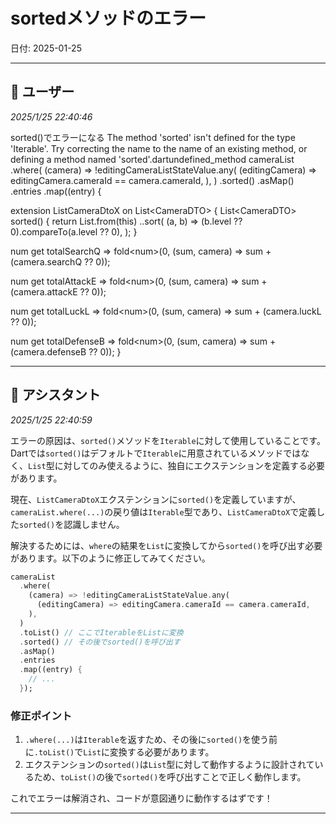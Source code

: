 # sortedメソッドのエラー

日付: 2025-01-25

---

## 👤 ユーザー
*2025/1/25 22:40:46*

sorted()でエラーになる
The method 'sorted' isn't defined for the type 'Iterable'.
Try correcting the name to the name of an existing method, or defining a method named 'sorted'.dartundefined\_method
cameraList
                  .where(
                    (camera) =&gt; !editingCameraListStateValue.any(
                      (editingCamera) =&gt;
                          editingCamera.cameraId == camera.cameraId,
                    ),
                  )
                  .sorted()
                  .asMap()
                  .entries
                  .map((entry) {

extension ListCameraDtoX on List&lt;CameraDTO&gt; {
  List&lt;CameraDTO&gt; sorted() {
    return List.from(this)
      ..sort(
        (a, b) =&gt; (b.level ?? 0).compareTo(a.level ?? 0),
      );
  }

  num get totalSearchQ =&gt;
      fold&lt;num&gt;(0, (sum, camera) =&gt; sum + (camera.searchQ ?? 0));

  num get totalAttackE =&gt;
      fold&lt;num&gt;(0, (sum, camera) =&gt; sum + (camera.attackE ?? 0));

  num get totalLuckL =&gt;
      fold&lt;num&gt;(0, (sum, camera) =&gt; sum + (camera.luckL ?? 0));

  num get totalDefenseB =&gt;
      fold&lt;num&gt;(0, (sum, camera) =&gt; sum + (camera.defenseB ?? 0));
}

---

## 🤖 アシスタント
*2025/1/25 22:40:59*

エラーの原因は、`sorted()`メソッドを`Iterable`に対して使用していることです。Dartでは`sorted()`はデフォルトで`Iterable`に用意されているメソッドではなく、`List`型に対してのみ使えるように、独自にエクステンションを定義する必要があります。

現在、`ListCameraDtoX`エクステンションに`sorted()`を定義していますが、`cameraList.where(...)`の戻り値は`Iterable`型であり、`ListCameraDtoX`で定義した`sorted()`を認識しません。

解決するためには、`where`の結果を`List`に変換してから`sorted()`を呼び出す必要があります。以下のように修正してみてください。

```dart
cameraList
  .where(
    (camera) => !editingCameraListStateValue.any(
      (editingCamera) => editingCamera.cameraId == camera.cameraId,
    ),
  )
  .toList() // ここでIterableをListに変換
  .sorted() // その後でsorted()を呼び出す
  .asMap()
  .entries
  .map((entry) {
    // ...
  });
```

### 修正ポイント
1. `.where(...)`は`Iterable`を返すため、その後に`sorted()`を使う前に`.toList()`で`List`に変換する必要があります。
2. エクステンションの`sorted()`は`List`型に対して動作するように設計されているため、`toList()`の後で`sorted()`を呼び出すことで正しく動作します。

これでエラーは解消され、コードが意図通りに動作するはずです！

---
